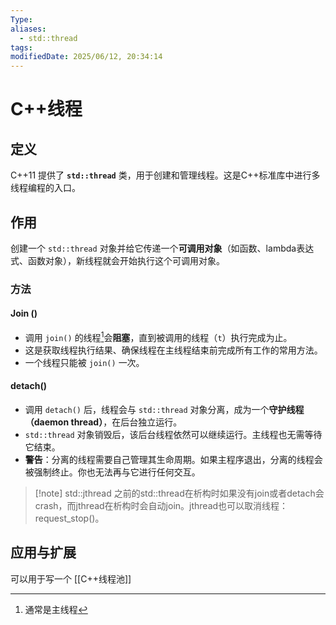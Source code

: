 ```yaml
---
Type: 
aliases:
  - std::thread
tags: 
modifiedDate: 2025/06/12, 20:34:14
---
```


# C++线程

## 定义

C++11 提供了 **`std::thread`** 类，用于创建和管理线程。这是C++标准库中进行多线程编程的入口。

## 作用

创建一个 `std::thread` 对象并给它传递一个**可调用对象**（如函数、lambda表达式、函数对象），新线程就会开始执行这个可调用对象。

### 方法

#### Join ()

- 调用 `join()` 的线程[^1]会**阻塞**，直到被调用的线程（`t`）执行完成为止。
- 这是获取线程执行结果、确保线程在主线程结束前完成所有工作的常用方法。
- 一个线程只能被 `join()` 一次。

#### detach()

- 调用 `detach()` 后，线程会与 `std::thread` 对象分离，成为一个**守护线程（daemon thread）**，在后台独立运行。
- `std::thread` 对象销毁后，该后台线程依然可以继续运行。主线程也无需等待它结束。
- **警告**：分离的线程需要自己管理其生命周期。如果主程序退出，分离的线程会被强制终止。你也无法再与它进行任何交互。

> [!note] std::jthread
>之前的std::thread在析构时如果没有join或者detach会crash，而jthread在析构时会自动join。jthread也可以取消线程：request_stop()。

## 应用与扩展

可以用于写一个 [[C++线程池]]

[^1]: 通常是主线程
